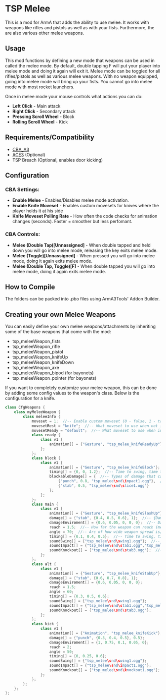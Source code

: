 # TSP Melee
This is a mod for ArmA that adds the ability to use melee. It works with weapons like rifles and pistols as well as with your fists. Furthermore, the are also various other melee weapons.

## Usage
This mod functions by defining a new mode that weapons can be used in called the melee mode. By default, double tapping F will put your player into melee mode and doing it again will exit it. Melee mode can be toggled for all rifles/pistols as well as various melee weapons. With no weapon equipped, going into melee mode will bring up your fists. You cannot go into melee mode with most rocket launchers. 

Once in melee mode your mouse controls what actions you can do:  
- **Left Click** - Main attack  
- **Right Click** - Secondary attack  
- **Pressing Scroll Wheel** - Block  
- **Rolling Scroll Wheel** - Kick  

## Requirements/Compatibility
- [CBA_A3](https://github.com/CBATeam/CBA_A3)
- [ACE3](https://github.com/acemod/ACE3) (Optional)
- TSP Breach (Optional, enables door kicking)

## Configuration
### CBA Settings:
- **Enable Melee** - Enables/Disables melee mode activation.  
- **Enable Knife Moveset** - Enables custom movesets for knives where the player holds it at his side  
- **Knife Moveset Polling Rate** - How often the code checks for animation changes (seconds). Faster = smoother but less perfomant.  

### CBA Controls:
- **Melee (Double Tap)[Unnassigned]** - When double tapped and held down you will go into melee mode, releasing the key exits melee mode.  
- **Melee (Toggle)[Unnassigned]** - When pressed you will go into melee mode, doing it again exits melee mode.  
- **Melee (Double Tap, Toggle)[F]** - When double tapped you will go into melee mode, doing it again exits melee mode.  

## How to Compile
The folders can be packed into .pbo files using ArmA3Tools' Addon Builder.

## Creating your own Melee Weapons
You can easily define your own melee weapons/attachments by inheriting some of the base weapons that come with the mod:
- tsp_meleeWeapon_fists  
- tsp_meleeWeapon_rifle  
- tsp_meleeWeapon_pistol  
- tsp_meleeWeapon_knifeUp  
- tsp_meleeWeapon_knifeDown  
- tsp_meleeWeapon_axe  
- tsp_meleeWeapon_bipod (for bayonets)  
- tsp_meleeWeapon_pointer (for bayonets)  

If you want to completely customize your melee weapon, this can be done by adding some config values to the weapon's class. Below is the configuration for a knife.
```c++
class CfgWeapons {
	class myMeleeWeapon {
		class meleeInfo {
			moveset = 1;  //-- Enable custom moveset (0 - false, 1 - true)
			movesetRest = "knife";  //-- What moveset to use when not in melee mode
			movesetReady = "default";  //-- What moveset to use when in melee mode
			class ready {
				class v1 {
					animation[] = {"Gesture", "tsp_melee_knifeReadyUp"};  //-- Animation played in ready state in melee mode
				};
			};
			class block {
				class v1 {
					animation[] = {"Gesture", "tsp_melee_knifeBlock"};  //-- What animation/gesture to play when blocking {"Gesture"/"Animation", "gesture/anim classname"}
					timing[] = {0, 0, 1.2};  //-- Time to swing, time to impact, total duration (only total duration matters for blocking)
					blockableDamage[] = {  //-- Types of damage that can be blocked
						{"punch", 0.8, "tsp_melee\snd\impact1.ogg"},  //-- {"punch"/"stab", effectiveness value (0-1), sound to play on blocking}
						{"stab", 0.5, "tsp_melee\snd\slice1.ogg"}
					};
				};                     
			};
			class main {
				class v1 {
					animation[] = {"Gesture", "tsp_melee_knifeSlashUp"};  //-- Animation played when doing main attack {"Gesture"/"Animation", "gesture/anim classname"}
					damage[] = {"stab", {0.4, 0.5, 0.6}, 1};  //-- {Damage type, effectiveness (random value chosen)(0-1), knockout chance(0-1)}
					damageEnviroment[] = {0.6, 0.05, 0, 0, 0};  //-- Damage used for breaking glass and breacking with tsp_breach {glass, civil doors, military doors, reinforced doors, walls}(0-1)
					reach = 1.5;  //-- How far the weapon can reach (meters)
					angle = 70;  //-- Arc of how wide weapon spread is/how wide the swing is (degrees)
					timing[] = {0.1, 0.4, 0.5};  //-- Time to swing, time to impact, total duration
					soundSwing[] = {"tsp_melee\snd\swing1.ogg"};  //-- Sound played on swing
					soundImpact[] = {"tsp_melee\snd\stab1.ogg","tsp_melee\snd\stab2.ogg"};  //-- Sound played on impact
					soundKnockout[] = {"tsp_melee\snd\stab3.ogg"};  //-- Sound played on knocking opponent unconscious
				};
			};
			class alt {
				class v1 {
					animation[] = {"Gesture", "tsp_melee_knifeStabUp"};
					damage[] = {"stab", {0.6, 0.7, 0.8}, 1};
					damageEnviroment[] = {0.6, 0.05, 0, 0, 0};
					reach = 1.5;
					angle = 60;
					timing[] = {0.3, 0.5, 0.6};
					soundSwing[] = {"tsp_melee\snd\swing1.ogg"};
					soundImpact[] = {"tsp_melee\snd\stab1.ogg","tsp_melee\snd\stab2.ogg"};
					soundKnockout[] = {"tsp_melee\snd\stab3.ogg"};
				};
			};
			class kick {
				class v1 {
					animation[] = {"Animation", "tsp_melee_knifeKick"};
					damage[] = {"punch", {0.3, 0.4, 0.5}, 0.5};
					damageEnviroment[] = {1, 0.75, 0.1, 0.05, 0};
					reach = 2;
					angle = 50;
					timing[] = {0, 0.25, 0.6};
					soundSwing[] = {"tsp_melee\snd\swing1.ogg"};
					soundImpact[] = {"tsp_melee\snd\impact1.ogg"};
					soundKnockout[] = {"tsp_melee\snd\knockout1.ogg"};
				};
			};
		};
    };
};
